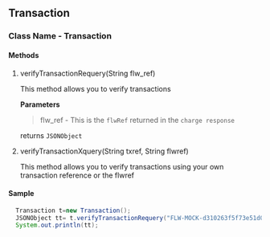 ## Transaction

### Class Name - Transaction

#### Methods
1. verifyTransactionRequery(String flw_ref)

    This method allows you to verify transactions
    
    **Parameters**
    
    >flw_ref - This is the `flwRef` returned in the `charge response`
    
    returns `JSONObject`
    
 2. verifyTransactionXquery(String txref, String flwref)
 
    This method allows you to verify transactions using your own transaction reference or the flwref
 
#### Sample

```java
  Transaction t=new Transaction();
  JSONObject tt= t.verifyTransactionRequery("FLW-MOCK-d310263f5f73e51d01e6dab32c893679");
  System.out.println(tt);
```


